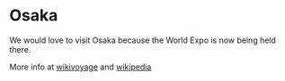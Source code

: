 # Osaka

We would love to visit Osaka because the World Expo is now being held there.

More info at [wikivoyage](https://en.wikivoyage.org/wiki/Osaka) and [wikipedia](https://en.wikipedia.org/wiki/Osaka)
